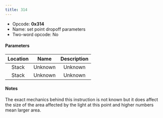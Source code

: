 ```yaml
---
title: 314
---
```


- Opcode: **0x314**
- Name: set point dropoff parameters
- Two-word opcode: No

#### Parameters

| Location |  Name   | Description |
|:--------:|:-------:|:-----------:|
|  Stack   | Unknown |   Unknown   |
|  Stack   | Unknown |   Unknown   |

#### Notes

The exact mechanics behind this instruction is not known but it does affect the size of the area affected by the light at this point and higher numbers mean larger area.
